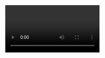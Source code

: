 <div class="embed-responsive embed-responsive-16by9">
    <video class="embed-responsive-item" id="videoElement" controls allowfullscreen autoplay></video>
</div>
<script>livePlay("https://nhkworld.webcdn.stream.ne.jp/www11/nhkworld-tv/domestic/263942/live_wa_s.m3u8");</script>